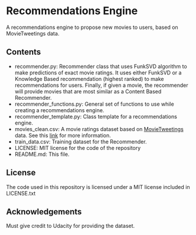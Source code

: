 # Recommendations Engine

A recommendations engine to propose new movies to users, based on MovieTweetings data.

## Contents

 - recommender.py: Recommender class that uses FunkSVD algorithm to make predictions of exact movie ratings. It uses either FunkSVD or a Knowledge Based recommendation (highest ranked) to make recommendations for users.  Finally, if given a movie, the recommender will provide movies that are most similar as a Content Based Recommender.
 - recommender_functions.py: General set of functions to use while creating a recommendations engine.
 - recommender_template.py: Class template for a recommendations engine.
 - movies_clean.csv: A movie ratings dataset based on [MovieTweetings](http://crowdrec2013.noahlab.com.hk/papers/crowdrec2013_Dooms.pdf) data. See this [link](https://github.com/sidooms/MovieTweetings) for more information.
 - train_data.csv: Training dataset for the Recommender.
 - LICENSE: MIT license for the code of the repository
 - README.md: This file.

## License
The code used in this repository is licensed under a MIT license included in LICENSE.txt

## Acknowledgements

Must give credit to Udacity for providing the dataset.
